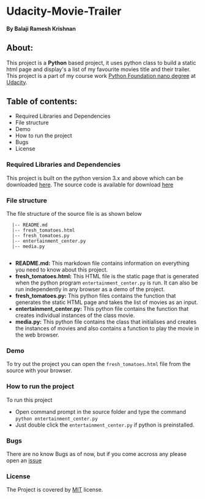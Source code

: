 # Udacity-Movie-Trailer
#### By Balaji Ramesh Krishnan

## About: 
This project is a **Python** based project, it uses python class to build a static html page and display's a list of my favourite movies title and their trailer. This project is a part of my course work [Python Foundation nano degree](https://in.udacity.com/course/python-foundation-nanodegree--nd002-inpy) at [Udacity](https://in.udacity.com/).

## Table of contents:
- Required Libraries and Dependencies
- File structure
- Demo
- How to run the project
- Bugs
- License

### Required Libraries and Dependencies
This project is built on the python version 3.x and above which can be downloaded [here](https://www.python.org/downloads/). The source code is available for download [here](https://github.com/T3SLA88/Udacity-Movie-Trailer.git)

### File structure
The file structure of the source file is as shown below
```
  |-- README.md
  |-- fresh_tomatoes.html
  |-- fresh_tomatoes.py
  |-- entertainment_center.py
  |-- media.py
  
```
- **README.md:** This markdown file contains information on everything you need to know about this project.
- **fresh_tomatoes.html:** This HTML file is the static page that is generated when the python program `entertainment_center.py` is run. It can also be run independently in any browser as a demo of the project.
- **fresh_tomatoes.py:** This python files contains the function that generates the static HTML page and takes the list of movies as an input.
- **entertainment_center.py:** This python file contains the function that creates individual instances of the class movie.
- **media.py:** This python file contains the class that initialises and creates the instances of movies and also contains a function to play the movie in the web browser.

### Demo
To try out the project you can open the `fresh_tomatoes.html` file from the source with your browser.

### How to run the project
To run this project
- Open command prompt in the source folder and type the command `python entertainment_center.py`
- Just double click the `entertainment_center.py` if python is preinstalled.

### Bugs
There are no know Bugs as of now, but if you come accross any please open an [issue](https://github.com/T3SLA88/Udacity-Movie-Trailer/issues/new)

### License
The Project is covered by [MIT](https://github.com/T3SLA88/Udacity-Movie-Trailer/blob/master/LICENSE) license.
